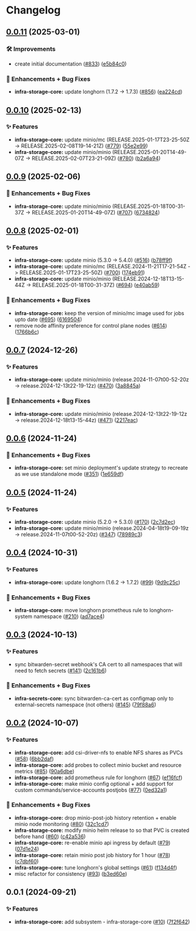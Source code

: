 # Changelog

## [0.0.11](https://github.com/ppat/homelab-ops-kubernetes-apps/compare/infra-storage-core-v0.0.10...infra-storage-core-v0.0.11) (2025-03-01)


### 🛠 Improvements

* create initial documentation ([#833](https://github.com/ppat/homelab-ops-kubernetes-apps/issues/833)) ([e5b84c0](https://github.com/ppat/homelab-ops-kubernetes-apps/commit/e5b84c03920d34e3055bea987b465e04092af030))


### 🚀 Enhancements + Bug Fixes

* **infra-storage-core:** update longhorn (1.7.2 -&gt; 1.7.3) ([#856](https://github.com/ppat/homelab-ops-kubernetes-apps/issues/856)) ([ea224cd](https://github.com/ppat/homelab-ops-kubernetes-apps/commit/ea224cd24f0c129ca45f614db00a8282c78d46e7))

## [0.0.10](https://github.com/ppat/homelab-ops-kubernetes-apps/compare/infra-storage-core-v0.0.9...infra-storage-core-v0.0.10) (2025-02-13)


### ✨ Features

* **infra-storage-core:** update minio/mc (RELEASE.2025-01-17T23-25-50Z -&gt; RELEASE.2025-02-08T19-14-21Z) ([#779](https://github.com/ppat/homelab-ops-kubernetes-apps/issues/779)) ([55e2e99](https://github.com/ppat/homelab-ops-kubernetes-apps/commit/55e2e99334b78ad1166728878ff0096c8a7c33cb))
* **infra-storage-core:** update minio/minio (RELEASE.2025-01-20T14-49-07Z -&gt; RELEASE.2025-02-07T23-21-09Z) ([#780](https://github.com/ppat/homelab-ops-kubernetes-apps/issues/780)) ([b2a6a94](https://github.com/ppat/homelab-ops-kubernetes-apps/commit/b2a6a949c410e13a215d1462839ef2a50cbcbce3))

## [0.0.9](https://github.com/ppat/homelab-ops-kubernetes-apps/compare/infra-storage-core-v0.0.8...infra-storage-core-v0.0.9) (2025-02-06)


### 🚀 Enhancements + Bug Fixes

* **infra-storage-core:** update minio/minio (RELEASE.2025-01-18T00-31-37Z -&gt; RELEASE.2025-01-20T14-49-07Z) ([#707](https://github.com/ppat/homelab-ops-kubernetes-apps/issues/707)) ([6734824](https://github.com/ppat/homelab-ops-kubernetes-apps/commit/6734824c599e1e1eec5bc98c1a7c115a6742f0ec))

## [0.0.8](https://github.com/ppat/homelab-ops-kubernetes-apps/compare/infra-storage-core-v0.0.7...infra-storage-core-v0.0.8) (2025-02-01)


### ✨ Features

* **infra-storage-core:** update minio (5.3.0 -&gt; 5.4.0) ([#516](https://github.com/ppat/homelab-ops-kubernetes-apps/issues/516)) ([b78ff9f](https://github.com/ppat/homelab-ops-kubernetes-apps/commit/b78ff9f2939f33ae192503e2f28698f7edc7d3b8))
* **infra-storage-core:** update minio/mc (RELEASE.2024-11-21T17-21-54Z -&gt; RELEASE.2025-01-17T23-25-50Z) ([#700](https://github.com/ppat/homelab-ops-kubernetes-apps/issues/700)) ([174eb91](https://github.com/ppat/homelab-ops-kubernetes-apps/commit/174eb91859eb80e83e6a8f13cc907ca29b853537))
* **infra-storage-core:** update minio/minio (RELEASE.2024-12-18T13-15-44Z -&gt; RELEASE.2025-01-18T00-31-37Z) ([#694](https://github.com/ppat/homelab-ops-kubernetes-apps/issues/694)) ([e40ab59](https://github.com/ppat/homelab-ops-kubernetes-apps/commit/e40ab597ea7a9e0d5cf24bd17314ecb6324619c2))


### 🚀 Enhancements + Bug Fixes

* **infra-storage-core:** keep the version of minio/mc image used for jobs upto date ([#695](https://github.com/ppat/homelab-ops-kubernetes-apps/issues/695)) ([6169504](https://github.com/ppat/homelab-ops-kubernetes-apps/commit/616950498a5bf5ff088d3e6904db830185838085))
* remove node affinity preference for control plane nodes ([#614](https://github.com/ppat/homelab-ops-kubernetes-apps/issues/614)) ([1766b6c](https://github.com/ppat/homelab-ops-kubernetes-apps/commit/1766b6c5019b6faa22e29c77e44b29153318d60b))

## [0.0.7](https://github.com/ppat/homelab-ops-kubernetes-apps/compare/infra-storage-core-v0.0.6...infra-storage-core-v0.0.7) (2024-12-26)


### ✨ Features

* **infra-storage-core:** update minio/minio (release.2024-11-07t00-52-20z -&gt; release.2024-12-13t22-19-12z) ([#470](https://github.com/ppat/homelab-ops-kubernetes-apps/issues/470)) ([3a8845a](https://github.com/ppat/homelab-ops-kubernetes-apps/commit/3a8845a73c8e51cff1a93286302bfc0a42a8360d))


### 🚀 Enhancements + Bug Fixes

* **infra-storage-core:** update minio/minio (release.2024-12-13t22-19-12z -&gt; release.2024-12-18t13-15-44z) ([#471](https://github.com/ppat/homelab-ops-kubernetes-apps/issues/471)) ([2217eac](https://github.com/ppat/homelab-ops-kubernetes-apps/commit/2217eacab5fea8d417a9991fe727fd1b6d3f361c))

## [0.0.6](https://github.com/ppat/homelab-ops-kubernetes-apps/compare/infra-storage-core-v0.0.5...infra-storage-core-v0.0.6) (2024-11-24)


### 🚀 Enhancements + Bug Fixes

* **infra-storage-core:** set minio deployment's update strategy to recreate as we use standalone mode ([#351](https://github.com/ppat/homelab-ops-kubernetes-apps/issues/351)) ([1e659df](https://github.com/ppat/homelab-ops-kubernetes-apps/commit/1e659df5c3d79b03b6f84a0844deb57d8ee250ce))

## [0.0.5](https://github.com/ppat/homelab-ops-kubernetes-apps/compare/infra-storage-core-v0.0.4...infra-storage-core-v0.0.5) (2024-11-24)


### ✨ Features

* **infra-storage-core:** update minio (5.2.0 -&gt; 5.3.0) ([#170](https://github.com/ppat/homelab-ops-kubernetes-apps/issues/170)) ([2c7d2ec](https://github.com/ppat/homelab-ops-kubernetes-apps/commit/2c7d2ec6259133eab5101d87e6824e15b119ea71))
* **infra-storage-core:** update minio/minio (release.2024-04-18t19-09-19z -&gt; release.2024-11-07t00-52-20z) ([#347](https://github.com/ppat/homelab-ops-kubernetes-apps/issues/347)) ([78989c3](https://github.com/ppat/homelab-ops-kubernetes-apps/commit/78989c37141e7f7fb924c12623e451cc598b8ac3))

## [0.0.4](https://github.com/ppat/homelab-ops-kubernetes-apps/compare/infra-storage-core-v0.0.3...infra-storage-core-v0.0.4) (2024-10-31)


### ✨ Features

* **infra-storage-core:** update longhorn (1.6.2 -&gt; 1.7.2) ([#99](https://github.com/ppat/homelab-ops-kubernetes-apps/issues/99)) ([9d9c25c](https://github.com/ppat/homelab-ops-kubernetes-apps/commit/9d9c25cb838d6fdf2476074d8576afa55132b74c))


### 🚀 Enhancements + Bug Fixes

* **infra-storage-core:** move longhorn prometheus rule to longhorn-system namespace ([#210](https://github.com/ppat/homelab-ops-kubernetes-apps/issues/210)) ([ad7ace4](https://github.com/ppat/homelab-ops-kubernetes-apps/commit/ad7ace40e42804f37ebb00af900bbde4310c2646))

## [0.0.3](https://github.com/ppat/homelab-ops-kubernetes-apps/compare/infra-storage-core-v0.0.2...infra-storage-core-v0.0.3) (2024-10-13)


### ✨ Features

* sync bitwarden-secret webhook's CA cert to all namespaces that will need to fetch secrets ([#141](https://github.com/ppat/homelab-ops-kubernetes-apps/issues/141)) ([2c161b6](https://github.com/ppat/homelab-ops-kubernetes-apps/commit/2c161b6d3aad70a8e7924c3dc407e504d13cab23))


### 🚀 Enhancements + Bug Fixes

* **infra-secrets-core:** sync bitwarden-ca-cert as configmap only to external-secrets namespace (not others) ([#145](https://github.com/ppat/homelab-ops-kubernetes-apps/issues/145)) ([79f88a6](https://github.com/ppat/homelab-ops-kubernetes-apps/commit/79f88a6e166da979d0ca4ebcbff04f821ac10ae5))

## [0.0.2](https://github.com/ppat/homelab-ops-kubernetes-apps/compare/infra-storage-core-v0.0.1...infra-storage-core-v0.0.2) (2024-10-07)


### ✨ Features

* **infra-storage-core:** add csi-driver-nfs to enable NFS shares as PVCs ([#58](https://github.com/ppat/homelab-ops-kubernetes-apps/issues/58)) ([6bb2daf](https://github.com/ppat/homelab-ops-kubernetes-apps/commit/6bb2daf4c1e845c906e14dff7903f84917ac2021))
* **infra-storage-core:** add probes to collect minio bucket and resource metrics ([#85](https://github.com/ppat/homelab-ops-kubernetes-apps/issues/85)) ([90a6dbe](https://github.com/ppat/homelab-ops-kubernetes-apps/commit/90a6dbe1c4398130ebf6c7d01f33f7b2be52b1ff))
* **infra-storage-core:** add prometheus rule for longhorn ([#67](https://github.com/ppat/homelab-ops-kubernetes-apps/issues/67)) ([ef16fcf](https://github.com/ppat/homelab-ops-kubernetes-apps/commit/ef16fcfe3223fbd3902f6ba1d3e33001f56dda65))
* **infra-storage-core:** make minio config optional + add support for custom commands/service-accounts postjobs ([#77](https://github.com/ppat/homelab-ops-kubernetes-apps/issues/77)) ([0ed32a1](https://github.com/ppat/homelab-ops-kubernetes-apps/commit/0ed32a1f935d5b2df6bbb6c0024ed20b72e189ba))


### 🚀 Enhancements + Bug Fixes

* **infra-storage-core:** drop minio-post-job history retention + enable minio node monitoring ([#80](https://github.com/ppat/homelab-ops-kubernetes-apps/issues/80)) ([32c1cd7](https://github.com/ppat/homelab-ops-kubernetes-apps/commit/32c1cd77a0ef7a537f9f55255cac69b2ce3b68fa))
* **infra-storage-core:** modify minio helm release to so that PVC is created before hand ([#60](https://github.com/ppat/homelab-ops-kubernetes-apps/issues/60)) ([c42a536](https://github.com/ppat/homelab-ops-kubernetes-apps/commit/c42a536e5049b3a038df371d1aad16127ae5b225))
* **infra-storage-core:** re-enable minio api ingress by default ([#79](https://github.com/ppat/homelab-ops-kubernetes-apps/issues/79)) ([07d1e24](https://github.com/ppat/homelab-ops-kubernetes-apps/commit/07d1e24178bf8cf8c0ef87a856e20277cc120765))
* **infra-storage-core:** retain minio post job history for 1 hour ([#78](https://github.com/ppat/homelab-ops-kubernetes-apps/issues/78)) ([c7dbf60](https://github.com/ppat/homelab-ops-kubernetes-apps/commit/c7dbf60d139756a18fb5b901854349d788f45889))
* **infra-storage-core:** tune longhorn's global settings ([#61](https://github.com/ppat/homelab-ops-kubernetes-apps/issues/61)) ([f134d4f](https://github.com/ppat/homelab-ops-kubernetes-apps/commit/f134d4f9374863d0172ca22132f1059f48b91b55))
* misc refactor for consistency ([#93](https://github.com/ppat/homelab-ops-kubernetes-apps/issues/93)) ([b3ed60e](https://github.com/ppat/homelab-ops-kubernetes-apps/commit/b3ed60eefbec76e997b0fd5d3d527217a50742ac))

## 0.0.1 (2024-09-21)


### ✨ Features

* **infra-storage-core:** add subsystem - infra-storage-core ([#10](https://github.com/ppat/homelab-ops-kubernetes-apps/issues/10)) ([7f2f642](https://github.com/ppat/homelab-ops-kubernetes-apps/commit/7f2f642e0499640849704c0c0682c9993ec88c77))
